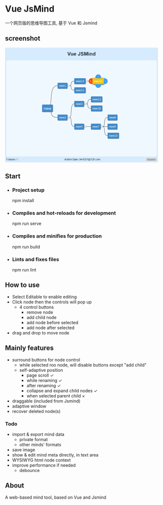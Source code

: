 # Vue JsMind

一个网页版的思维导图工具, 基于 Vue 和 Jsmind

## screenshot
![avatar](screenshot-vue-jsmind.png)

## Start

* ### Project setup
    npm install

* ### Compiles and hot-reloads for development
    npm run serve

* ### Compiles and minifies for production
    npm run build

* ### Lints and fixes files
    npm run lint

## How to use

* Select Editable to enable editing
* Click node then the controls will pop up
    * 4 control buttons
        * remove node
        * add child node
        * add node before selected
        * add node after selected
* drag and drop to move node

## Mainly features

* surround buttons for node control
    * while selected roo node, will disable buttons except "add child"
    * self-adaptive position
        * page scroll ✓
        * while renaming ✓
        * after renaming ✓
        * collapse and expand child nodes ✓
        * when selected parent child ×
* draggable  (included from Jsmind)
* adaptive window
* recover deleted node(s)

### Todo

* import & export mind data
    * private format
    * other minds' formats
* save image
* show & edit mind meta directly, in text area
* WYSIWYG html node context
* improve performance if needed
    * debounce

## About

A web-based mind tool, based on Vue and Jsmind
